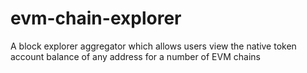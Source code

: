# evm-chain-explorer
A block explorer aggregator which allows users view the native token account balance of any address for a number of EVM chains
